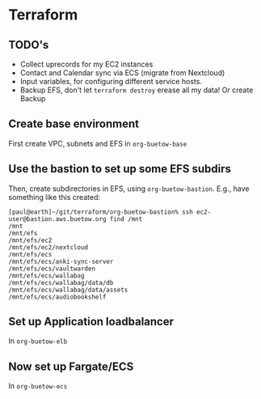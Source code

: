 # Terraform

## TODO's

* Collect uprecords for my EC2 instances
* Contact and Calendar sync via ECS (migrate from Nextcloud)
* Input variables, for configuring different service hosts.
* Backup EFS, don't let `terraform destroy` erease all my data! Or create Backup

## Create base environment

First create VPC, subnets and EFS in `org-buetow-base`

## Use the bastion to set up some EFS subdirs

Then, create subdirectories in EFS, using `org-buetow-bastion`. E.g., have something like this created:

```shell
[paul@earth]~/git/terraform/org-buetow-bastion% ssh ec2-user@bastion.aws.buetow.org find /mnt
/mnt
/mnt/efs
/mnt/efs/ec2
/mnt/efs/ec2/nextcloud
/mnt/efs/ecs
/mnt/efs/ecs/anki-sync-server
/mnt/efs/ecs/vaultwarden
/mnt/efs/ecs/wallabag
/mnt/efs/ecs/wallabag/data/db
/mnt/efs/ecs/wallabag/data/assets
/mnt/efs/ecs/audiobookshelf
```

## Set up Application loadbalancer

In `org-buetow-elb`

## Now set up Fargate/ECS

In `org-buetow-ecs`
